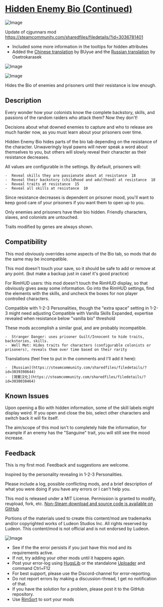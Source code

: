 # [Hidden Enemy Bio (Continued)]()

![Image](https://i.imgur.com/buuPQel.png)

Update of cjgunnars mod https://steamcommunity.com/sharedfiles/filedetails/?id=3036781401

- Included some more information in the tooltips for hidden attributes
- Added the [Chinese translation](https://steamcommunity.com/sharedfiles/filedetails/?id=3038038464) by BUyue and the [Russian translation](https://steamcommunity.com/sharedfiles/filedetails/?id=3039398644) by Osetrokarasek

![Image](https://i.imgur.com/pufA0kM.png)
	
![Image](https://i.imgur.com/Z4GOv8H.png)

Hides the Bio of enemies and prisoners until their resistance is low enough.

##  Description 
 
Every wonder how your colonists know the complete backstory, skills, and passions of the random raiders who attack them? Now they don't!

Decisions about what downed enemies to capture and who to release are much harder now, as you must learn about your prisoners over time.

Hidden Enemy Bio hides parts of the bio tab depending on the resistance of the character. Unwaveringly loyal pawns will never speak a word about themselves to you, but others will slowly reveal their character as their resistance decreases.

 All values are configurable in the settings. By default, prisoners will:



    -  Reveal skills they are passionate about at resistance  18
    -  Reveal their backstory (childhood and adulthood) at resistance  18
    -  Reveal traits at resistance  15
    -  Reveal all skills at resistance  10



Since resistance decreases is dependent on prisoner mood, you'll want to keep good care of your prisoners if you want them to open up to you.

Only enemies and prisoners have their bio hidden. Friendly characters, slaves, and colonists are untouched.

Traits modified by genes are always shown.

##  Compatibility 
 
This mod obviously overrides some aspects of the Bio tab, so mods that do the same may be incompatible.

This mod doesn't touch your save, so it should be safe to add or remove at any point. (but make a backup just in case! it's good practice)

For RimHUD users: this mod doesn't touch the RimHUD display, so that obviously gives away some information. Go into the RimHUD settings, find the elements with the skills, and uncheck the boxes for non player controlled characters.

Compatible with 1-2-3 Personalities, though the "extra space" setting in 1-2-3 might need adjusting
Compatible with Vanilla Skills Expanded, expertise revealed when resistance below "vanilla bio" threshold

These mods accomplish a similar goal, and are probably incompatible.


    -  Stranger Danger: uses prisoner Guilt/Innocent to hide traits, backstories, skills.
    -  Well Met: Hides traits for characters (configurable colonists or prisoners), reveals them over time based on their rarity



Translations (feel free to put in the comments and I'll add it here):


    -  [Russian](https://steamcommunity.com/sharedfiles/filedetails/?id=3039398644)
    -  [简繁汉化](https://steamcommunity.com/sharedfiles/filedetails/?id=3038038464)



##  Known Issues 

Upon opening a Bio with hidden information, some of the skill labels might display weird. If you open and close the bio, select other characters and switch back it will fix itself.

The aim/scope of this mod isn't to completely hide the information, for example if an enemy has the "Sanguine" trait, you will still see the mood increase.

##  Feedback 

This is my first mod. Feedback and suggestions are welcome.

Inspired by the personality revealing in 1-2-3 Personalities.

Please include a log, possible conflicting mods, and a brief description of what you were doing if you have any errors or I can't help you.

This mod is released under a MIT License. Permission is granted to modify, reupload, fork, etc.
[ Non-Steam download and source code is available on GitHub ](https://github.com/cjgunnar/HiddenEnemyBio/)

Portions of the materials used to create this content/mod are trademarks and/or copyrighted works of Ludeon Studios Inc. All rights reserved by Ludeon. This content/mod is not official and is not endorsed by Ludeon.

![Image](https://i.imgur.com/PwoNOj4.png)



-  See if the the error persists if you just have this mod and its requirements active.
-  If not, try adding your other mods until it happens again.
-  Post your error-log using [HugsLib](https://steamcommunity.com/workshop/filedetails/?id=818773962) or the standalone [Uploader](https://steamcommunity.com/sharedfiles/filedetails/?id=2873415404) and command Ctrl+F12
-  For best support, please use the Discord-channel for error-reporting.
-  Do not report errors by making a discussion-thread, I get no notification of that.
-  If you have the solution for a problem, please post it to the GitHub repository.
-  Use [RimSort](https://github.com/RimSort/RimSort/releases/latest) to sort your mods


